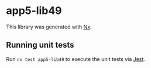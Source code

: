# app5-lib49

This library was generated with [Nx](https://nx.dev).

## Running unit tests

Run `nx test app5-lib49` to execute the unit tests via [Jest](https://jestjs.io).
